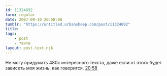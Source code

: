 ```yaml
---
id: 11324692
form: regular
date: 2007-09-10 20:58:08
tumblr: "https://untitled.urbansheep.com/post/11324692"
title:
tags:
    - post
    - твиты
layout: post-text.njk
---
```


<p>Не могу придумать 480к интересного текста, даже если от этого будет зависеть моя жизнь, как говорится. <a href="http://twitter.com/urbansheep/statuses/259365012">20:58</a></p>

